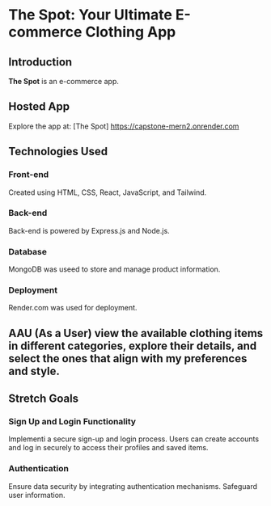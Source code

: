 # The Spot: Your Ultimate E-commerce Clothing App

## Introduction
**The Spot** is an e-commerce app.

## Hosted App
Explore the app at: [The Spot] https://capstone-mern2.onrender.com

## Technologies Used

### Front-end
Created using HTML, CSS, React, JavaScript, and Tailwind.

### Back-end
Back-end is powered by Express.js and Node.js.

### Database
MongoDB was useed to store and manage product information.

### Deployment
Render.com was used for deployment.

## AAU (As a User) view the available clothing items in different categories, explore their details, and select the ones that align with my preferences and style.

## Stretch Goals

### Sign Up and Login Functionality
Implementi a secure sign-up and login process. Users can create accounts and log in securely to access their profiles and saved items.

### Authentication
Ensure data security by integrating authentication mechanisms. Safeguard user information.

